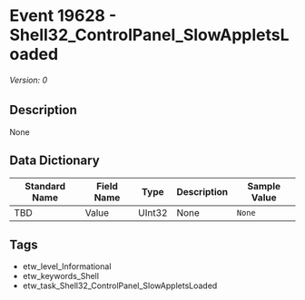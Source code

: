 # Event 19628 - Shell32_ControlPanel_SlowAppletsLoaded
###### Version: 0

## Description
None

## Data Dictionary
|Standard Name|Field Name|Type|Description|Sample Value|
|---|---|---|---|---|
|TBD|Value|UInt32|None|`None`|

## Tags
* etw_level_Informational
* etw_keywords_Shell
* etw_task_Shell32_ControlPanel_SlowAppletsLoaded